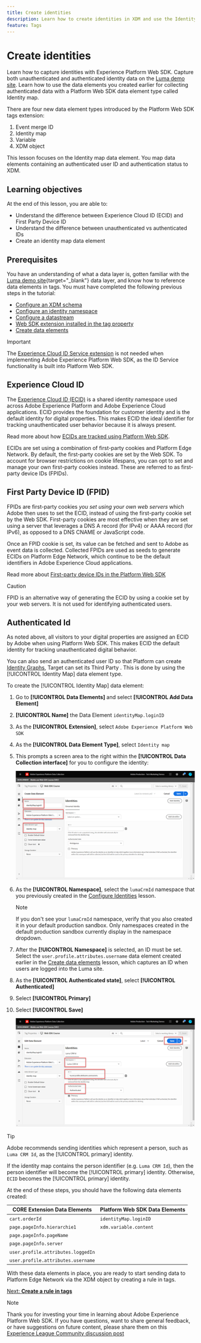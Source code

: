 ```yaml
---
title: Create identities
description: Learn how to create identities in XDM and use the Identity Map data element to capture user IDs. This lesson is part of the Implement Adobe Experience Cloud with Web SDK tutorial.
feature: Tags
---
```

# Create identities

Learn how to capture identities with Experience Platform Web SDK. Capture both unauthenticated and authenticated identity data on the [Luma demo site](https://luma.enablementadobe.com/content/luma/us/en.html). Learn how to use the data elements you created earlier for collecting authenticated data with a Platform Web SDK data element type called Identity map. 

There are four new data element types introduced by the Platform Web SDK tags extension:

1. Event merge ID
1. Identity map
1. Variable
1. XDM object

This lesson focuses on the Identity map data element. You map data elements containing an authenticated user ID and authentication status to XDM. 

## Learning objectives

At the end of this lesson, you are able to:

* Understand the difference between Experience Cloud ID (ECID) and First Party Device ID
* Understand the difference between unauthenticated vs authenticated IDs
* Create an identity map data element

## Prerequisites 

You have an understanding of what a data layer is, gotten familiar with the [Luma demo site](https://luma.enablementadobe.com/content/luma/us/en.html){target="_blank"} data layer, and know how to reference data elements in tags. You must have completed the following previous steps in the tutorial:

* [Configure an XDM schema](configure-schemas.md)
* [Configure an identity namespace](configure-identities.md)
* [Configure a datastream](configure-datastream.md)
* [Web SDK extension installed in the tag property](install-web-sdk.md)
* [Create data elements](create-data-elements.md)

>[!IMPORTANT]
>
>The [Experience Cloud ID Service extension](https://exchange.adobe.com/experiencecloud.details.100160.adobe-experience-cloud-id-launch-extension.html) is not needed when implementing Adobe Experience Platform Web SDK, as the ID Service functionality is built into Platform Web SDK.

## Experience Cloud ID

The [Experience Cloud ID (ECID)](https://experienceleague.adobe.com/docs/experience-platform/identity/ecid.html?lang=en) is a shared identity namespace used across Adobe Experience Platform and Adobe Experience Cloud applications. ECID provides the foundation for customer identity and is the default identity for digital properties. This makes ECID the ideal identifier for tracking unauthenticated user behavior because it is always present.


<!-- FYI I commented this out because it was breaking the build - Jack
>[!TIP]
>
> When you use the Experience Platform Web SDK to set up Adobe applications on your digital properties, the ECID is generated at the Adobe Edge server level. As such, ECID is not viewable on the client-side network request payload. You can view the ECID by seeing the Preview tab of the network request, or by using the [Adobe Experience Platform Debugger Edge Trace](set-up-analytics.md#experience-cloud-id-validation).
>![View ECID](assets/validate-dev-console-ecid.png)
-->

Read more about how [ECIDs are tracked using Platform Web SDK](https://experienceleague.adobe.com/docs/experience-platform/edge/identity/overview.html?lang=en).

ECIDs are set using a combination of first-party cookies and Platform Edge Network. By default, the first-party cookies are set by the Web SDK. To account for browser restrictions on cookie lifespans, you can opt to set and manage your own  first-party cookies instead. These are referred to as first-party device IDs (FPIDs).

## First Party Device ID (FPID)

FPIDs are first-party cookies _you set using your own web servers_ which Adobe then uses to set the ECID, instead of using the first-party cookie set by the Web SDK. First-party cookies are most effective when they are set using a server that leverages a DNS A record (for IPv4) or AAAA record (for IPv6), as opposed to a DNS CNAME or JavaScript code.

Once an FPID cookie is set, its value can be fetched and sent to Adobe as event data is collected. Collected FPIDs are used as seeds to generate ECIDs on Platform Edge Network, which continue to be the default identifiers in Adobe Experience Cloud applications. 

Read more about [First-party device IDs in the Platform Web SDK](https://experienceleague.adobe.com/docs/experience-platform/edge/identity/first-party-device-ids.html?lang=en)

>[!CAUTION]
>
> FPID is an alternative way of generating the ECID by using a cookie set by your web servers. It is not used for identifying authenticated users.

## Authenticated Id

As noted above, all visitors to your digital properties are assigned an ECID by Adobe when using Platform Web SDK. This makes ECID the default identity for tracking unauthenticated digital behavior. 

You can also send an authenticated user ID so that Platform can create [Identity Graphs](https://experienceleague.adobe.com/docs/platform-learn/tutorials/identities/understanding-identity-and-identity-graphs.html?lang=en), Target can set its Third Party . This is done by using the [!UICONTROL Identity Map] data element type.

To create the [!UICONTROL Identity Map] data element:

1. Go to **[!UICONTROL Data Elements]** and select **[!UICONTROL Add Data Element]**

1. **[!UICONTROL Name]** the Data Element `identityMap.loginID`

1. As the **[!UICONTROL Extension]**, select `Adobe Experience Platform Web SDK`

1. As the **[!UICONTROL Data Element Type]**, select `Identity map`

1. This prompts a screen area to the right within the **[!UICONTROL Data Collection interface]** for you to configure the identity:
   
   ![Data Collection interface](assets/identity-identityMap-setup.png)

1. As the  **[!UICONTROL Namespace]**, select the `lumaCrmId` namespace that you previously created in the [Configure Identities](configure-identities.md) lesson.

    >[!NOTE]
    >
    >    If you don't see your `lumaCrmId` namespace, verify that you also created it in your default production sandbox. Only namespaces created in the default production sandbox currently display in the namespace dropdown.

1. After the **[!UICONTROL Namespace]** is selected, an ID must be set. Select the `user.profile.attributes.username` data element created earlier in the [Create data elements](create-data-elements.md#create-data-elements-to-capture-the-data-layer) lesson, which captures an ID when users are logged into the Luma site. 

    <!--  >[!TIP]
    >
    >You can verify the **[!UICONTROL Luma CRM ID]** is collected in a data element on the web property by going to the [Luma Demo site](https://luma.enablementadobe.com/content/luma/us/en.html), logging in, [switching the tag environment](validate-with-debugger.md#use-the-experience-platform-debugger-to-map-to-your-tag-property) to your own, and typing `_satellite.getVar("user.profile.attributes.username")` in the web browser developer console.
    >
    >   ![Data Element  ID ](assets/identity-data-element-customer-id.png)
    -->

1. As the **[!UICONTROL Authenticated state]**, select **[!UICONTROL Authenticated]**
1. Select **[!UICONTROL Primary]**

1. Select **[!UICONTROL Save]**
   
    ![Data Collection interface](assets/identity-id-namespace.png)

>[!TIP]
>
> Adobe recommends sending identities which represent a person, such as `Luma CRM Id`, as the [!UICONTROL primary] identity.
>
> If the identity map contains the person identifier (e.g. `Luma CRM Id`), then the person identifier will become the [!UICONTROL primary] identity. Otherwise, `ECID` becomes the [!UICONTROL primary] identity.




<!--
1. Once the data element is configured in **[!UICONTROL Data Collection interface]**, it can be tested on the Luma web property like any other Data Element. Enter the following script in the browser developer console
   
   
   ```
   _satellite.getVar('identityMap.loginID')
   ```  

   ![Data Collection interface](assets/identity-consoleIdentityDataElement.png)
   
   >[!NOTE]
   >
   >ECID identifier will NOT populate in the Data Element, as this is configured already with Platform Web SDK.   
-->

At the end of these steps, you should have the following data elements created:

|CORE Extension Data Elements | Platform Web SDK Data Elements|
-----------------------------|-------------------------------
| `cart.orderId` | `identityMap.loginID` |
| `page.pageInfo.hierarchie1` |`xdm.variable.content`|
| `page.pageInfo.pageName` | |
| `page.pageInfo.server` | |
| `user.profile.attributes.loggedIn` | |
| `user.profile.attributes.username` | |

With these data elements in place, you are ready to start sending data to Platform Edge Network via the XDM object by creating a rule in tags.

[Next: **Create a rule in tags**](create-tag-rule.md)

>[!NOTE]
>
>Thank you for investing your time in learning about Adobe Experience Platform Web SDK. If you have questions, want to share general feedback, or have suggestions on future content, please share them on this [Experience League Community discussion post](https://experienceleaguecommunities.adobe.com/t5/adobe-experience-platform-launch/tutorial-discussion-implement-adobe-experience-cloud-with-web/td-p/444996)
